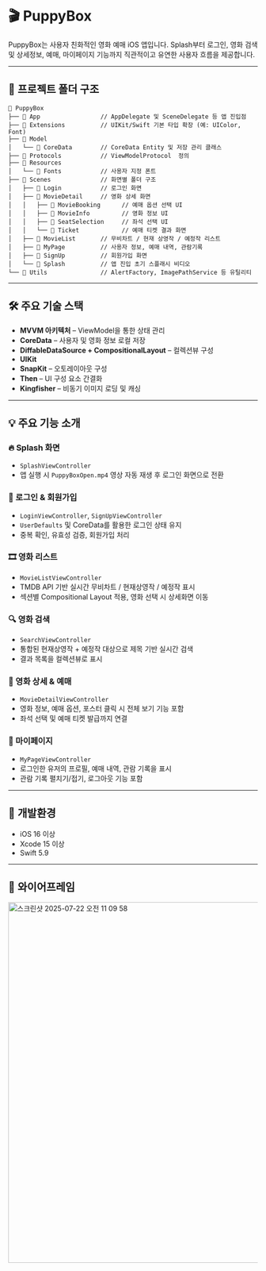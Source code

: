 
# 🎬 PuppyBox

PuppyBox는 사용자 친화적인 영화 예매 iOS 앱입니다.
Splash부터 로그인, 영화 검색 및 상세정보, 예매, 마이페이지 기능까지 직관적이고 유연한 사용자 흐름을 제공합니다.

---

## 📁 프로젝트 폴더 구조

```
📁 PuppyBox
├── 📁 App                 // AppDelegate 및 SceneDelegate 등 앱 진입점
├── 📁 Extensions          // UIKit/Swift 기본 타입 확장 (예: UIColor, Font)
├── 📁 Model
│   └── 📁 CoreData        // CoreData Entity 및 저장 관리 클래스
├── 📁 Protocols           // ViewModelProtocol  정의
├── 📁 Resources
│   └── 📁 Fonts           // 사용자 지정 폰트
├── 📁 Scenes              // 화면별 폴더 구조
│   ├── 📁 Login           // 로그인 화면
│   ├── 📁 MovieDetail     // 영화 상세 화면
│   │   ├── 📁 MovieBooking      // 예매 옵션 선택 UI
│   │   ├── 📁 MovieInfo         // 영화 정보 UI
│   │   ├── 📁 SeatSelection     // 좌석 선택 UI
│   │   └── 📁 Ticket            // 예매 티켓 결과 화면
│   ├── 📁 MovieList       // 무비차트 / 현재 상영작 / 예정작 리스트
│   ├── 📁 MyPage          // 사용자 정보, 예매 내역, 관람기록
│   ├── 📁 SignUp          // 회원가입 화면
│   └── 📁 Splash          // 앱 진입 초기 스플래시 비디오
└── 📁 Utils               // AlertFactory, ImagePathService 등 유틸리티
```

---

## 🛠 주요 기술 스택

* **MVVM 아키텍처** – ViewModel을 통한 상태 관리
* **CoreData** – 사용자 및 영화 정보 로컬 저장
* **DiffableDataSource + CompositionalLayout** – 컬렉션뷰 구성
* **UIKit**
* **SnapKit** – 오토레이아웃 구성
* **Then** – UI 구성 요소 간결화
* **Kingfisher** – 비동기 이미지 로딩 및 캐싱

---

## 💡 주요 기능 소개

### 🔥 Splash 화면

* `SplashViewController`
* 앱 실행 시 `PuppyBoxOpen.mp4` 영상 자동 재생 후 로그인 화면으로 전환

### 👤 로그인 & 회원가입

* `LoginViewController`, `SignUpViewController`
* `UserDefaults` 및 CoreData를 활용한 로그인 상태 유지
* 중복 확인, 유효성 검증, 회원가입 처리

### 🎞 영화 리스트

* `MovieListViewController`
* TMDB API 기반 실시간 무비차트 / 현재상영작 / 예정작 표시
* 섹션별 Compositional Layout 적용, 영화 선택 시 상세화면 이동

### 🔍 영화 검색

* `SearchViewController`
* 통합된 현재상영작 + 예정작 대상으로 제목 기반 실시간 검색
* 결과 목록을 컬렉션뷰로 표시

### 📄 영화 상세 & 예매

* `MovieDetailViewController`
* 영화 정보, 예매 옵션, 포스터 클릭 시 전체 보기 기능 포함
* 좌석 선택 및 예매 티켓 발급까지 연결

### 👤 마이페이지

* `MyPageViewController`
* 로그인한 유저의 프로필, 예매 내역, 관람 기록을 표시
* 관람 기록 펼치기/접기, 로그아웃 기능 포함

---

## 🧪 개발환경

* iOS 16 이상
* Xcode 15 이상
* Swift 5.9

---

## 🎨 와이어프레임
<img width="840" height="727" alt="스크린샷 2025-07-22 오전 11 09 58" src="https://github.com/user-attachments/assets/cf34c9c6-6c99-4c97-9724-d211ba4e499c" />
